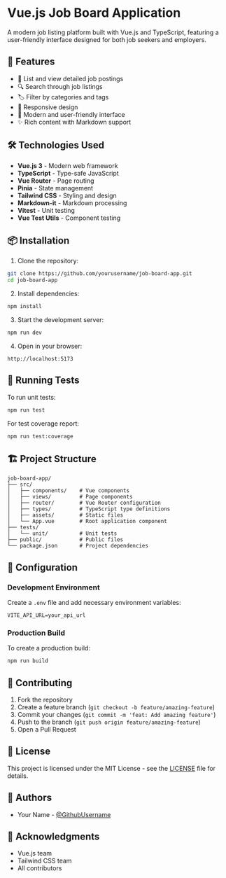 # Vue.js Job Board Application

A modern job listing platform built with Vue.js and TypeScript, featuring a user-friendly interface designed for both job seekers and employers.

## 🚀 Features

- 💼 List and view detailed job postings
- 🔍 Search through job listings
- 🏷️ Filter by categories and tags
- 📱 Responsive design
- 🎨 Modern and user-friendly interface
- ✨ Rich content with Markdown support

## 🛠️ Technologies Used

- **Vue.js 3** - Modern web framework
- **TypeScript** - Type-safe JavaScript
- **Vue Router** - Page routing
- **Pinia** - State management
- **Tailwind CSS** - Styling and design
- **Markdown-it** - Markdown processing
- **Vitest** - Unit testing
- **Vue Test Utils** - Component testing

## 📦 Installation

1. Clone the repository:
```bash
git clone https://github.com/yourusername/job-board-app.git
cd job-board-app
```

2. Install dependencies:
```bash
npm install
```

3. Start the development server:
```bash
npm run dev
```

4. Open in your browser:
```
http://localhost:5173
```

## 🧪 Running Tests

To run unit tests:
```bash
npm run test
```

For test coverage report:
```bash
npm run test:coverage
```

## 🏗️ Project Structure

```
job-board-app/
├── src/
│   ├── components/    # Vue components
│   ├── views/         # Page components
│   ├── router/        # Vue Router configuration
│   ├── types/         # TypeScript type definitions
│   ├── assets/        # Static files
│   └── App.vue        # Root application component
├── tests/
│   └── unit/          # Unit tests
├── public/            # Public files
└── package.json       # Project dependencies
```

## 🔧 Configuration

### Development Environment

Create a `.env` file and add necessary environment variables:

```env
VITE_API_URL=your_api_url
```

### Production Build

To create a production build:

```bash
npm run build
```

## 🤝 Contributing

1. Fork the repository
2. Create a feature branch (`git checkout -b feature/amazing-feature`)
3. Commit your changes (`git commit -m 'feat: Add amazing feature'`)
4. Push to the branch (`git push origin feature/amazing-feature`)
5. Open a Pull Request

## 📝 License

This project is licensed under the MIT License - see the [LICENSE](LICENSE) file for details.

## 👥 Authors

- Your Name - [@GithubUsername](https://github.com/yourusername)

## 🙏 Acknowledgments

- Vue.js team
- Tailwind CSS team
- All contributors

